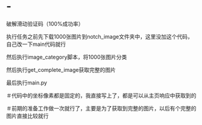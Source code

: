 # -
破解滑动验证码（100%成功率）

执行任务之前先下载1000张图片到notch_image文件夹中，这里没加这个代码，自己改一下main代码就行

然后执行image_category脚本，将1000张图片分类

然后执行get_complete_image获取完整的图片

最后执行main.py

＃代码中的坐标像素都是固定的，我直接写上了，都是可以从主页响应中获取到的

＃前期的准备工作做一次就行了，主要是为了获取到完整的图片，以后有个完整的图片直接比较就行
